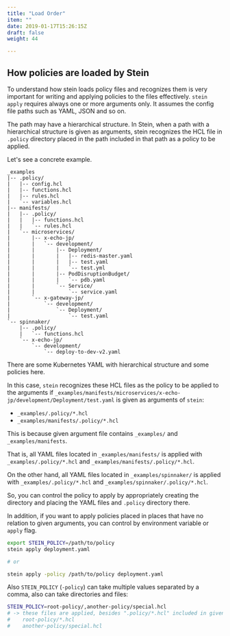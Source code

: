 ```yaml
---
title: "Load Order"
item: ""
date: 2019-01-17T15:26:15Z
draft: false
weight: 44

---
```


## How policies are loaded by Stein

To understand how stein loads policy files and recognizes them is very important for writing and applying policies to the files effectively.
`stein apply` requires always one or more arguments only.
It assumes the config file paths such as YAML, JSON and so on.

The path may have a hierarchical structure.
In Stein, when a path with a hierarchical structure is given as arguments, stein recognizes the HCL file in `.policy` directory placed in the path included in that path as a policy to be applied.

Let's see a concrete example.

```
_examples
|-- .policy/
|   |-- config.hcl
|   |-- functions.hcl
|   |-- rules.hcl
|   `-- variables.hcl
|-- manifests/
|   |-- .policy/
|   |   |-- functions.hcl
|   |   `-- rules.hcl
|   `-- microservices/
|       |-- x-echo-jp/
|       |   `-- development/
|       |       |-- Deployment/
|       |       |   |-- redis-master.yaml
|       |       |   |-- test.yaml
|       |       |   `-- test.yml
|       |       |-- PodDisruptionBudget/
|       |       |   `-- pdb.yaml
|       |       `-- Service/
|       |           `-- service.yaml
|       `-- x-gateway-jp/
|           `-- development/
|               `-- Deployment/
|                   `-- test.yaml
`-- spinnaker/
    |-- .policy/
    |   `-- functions.hcl
    `-- x-echo-jp/
        `-- development/
            `-- deploy-to-dev-v2.yaml
```

There are some Kubernetes YAML with hierarchical structure and some policies here.

In this case, `stein` recognizes these HCL files as the policy to be applied to the arguments if `_examples/manifests/microservices/x-echo-jp/development/Deployment/test.yaml` is given as arguments of `stein`:

- `_examples/.policy/*.hcl`
- `_examples/manifests/.policy/*.hcl`

This is because given argument file contains `_examples/` and `_examples/manifests`.

That is, all YAML files located in `_examples/manifests/` is applied with `_examples/.policy/*.hcl` and `_examples/manifests/.policy/*.hcl`.

On the other hand, all YAML files located in `_examples/spinnaker/` is applied with `_examples/.policy/*.hcl` and `_examples/spinnaker/.policy/*.hcl`.

So, you can control the policy to apply by appropriately creating the directory and placing the YAML files and `.policy` directory there.

In addition, if you want to apply policies placed in places that have no relation to given arguments, you can control by environment variable or `apply` flag.

```bash
export STEIN_POLICY=/path/to/policy
stein apply deployment.yaml

# or

stein apply -policy /path/to/policy deployment.yaml
```

Also `STEIN_POLICY` (`-policy`) can take multiple values separated by a comma, also can take directories and files:

```bash
STEIN_POLICY=root-policy/,another-policy/special.hcl
# -> these files are applied, besides ".policy/*.hcl" included in given arguments
#    root-policy/*.hcl
#    another-policy/special.hcl
```
